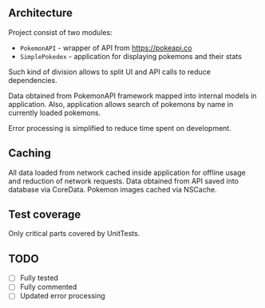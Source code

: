 ## Architecture

Project consist of two modules:
- `PokemonAPI` - wrapper of API from https://pokeapi.co
- `SimplePokedex` - application for displaying pokemons and their stats

Such kind of division allows to split UI and API calls to reduce dependencies.

Data obtained from PokemonAPI framework mapped into internal models in application. Also, application allows search of pokemons by name in currently loaded pokemons.

Error processing is simplified to reduce time spent on development.

## Caching

All data loaded from network cached inside application for offline usage and reduction of network requests. Data obtained from API saved into database via CoreData. Pokemon images cached via NSCache.

## Test coverage

Only critical parts covered by UnitTests.

## TODO
- [ ] Fully tested
- [ ] Fully commented
- [ ] Updated error processing

